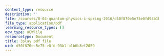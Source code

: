```yaml
---
content_type: resource
description: ''
file: /courses/8-04-quantum-physics-i-spring-2016/d50f870e5e75e0fd93b1b1b6b3ef2059_yqrMAZkQOwI.pdf
file_type: application/pdf
learning_resource_types: []
ocw_type: OCWFile
resourcetype: Document
title: 3play pdf file
uid: d50f870e-5e75-e0fd-93b1-b1b6b3ef2059
---
```

